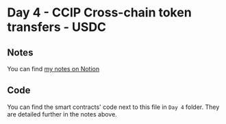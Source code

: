 # Day 4 - CCIP Cross-chain token transfers - USDC

## Notes

You can find [my notes on Notion](https://candied-plant-8ae.notion.site/Day-4-CCIP-Cross-chain-token-transfers-USDC-23f9c04171db492a9e95f0b9e9864ebd?pvs=4)

## Code

You can find the smart contracts' code next to this file in `Day 4` folder. They are detailed further in the notes above.
